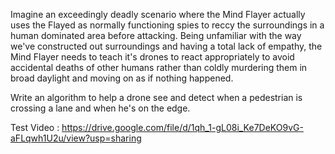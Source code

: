 Imagine an exceedingly deadly scenario where the Mind Flayer actually uses the Flayed as normally functioning spies to reccy the surroundings in a human dominated area before attacking.
Being unfamiliar with the way we've constructed out surroundings and having a total lack of empathy, the Mind Flayer needs to teach it's drones to react appropriately to avoid accidental deaths of other humans rather than coldly murdering them in broad daylight and moving on as if nothing happened.

Write an algorithm to help a drone see and detect when a pedestrian is crossing a lane and when he's on the edge.

Test Video : https://drive.google.com/file/d/1qh_1-gL08i_Ke7DeKO9vG-aFLqwh1U2u/view?usp=sharing

